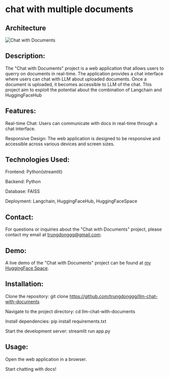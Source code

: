 # chat with multiple documents

## Architecture
![Chat with Documents](https://miro.medium.com/v2/resize:fit:1400/0*BnhkosPmaEq0xe6E.jpeg)

## Description:
The "Chat with Documents" project is a web application that allows users to querry on documents in real-time. The application provides a chat interface where users can chat with LLM about uploaded documents. Once a document is uploaded, it becomes accessible to LLM of the chat. This project aim to exploit the potential about the combination of Langchain and HuggingFaceHub

## Features:

Real-time Chat: Users can communicate with docs in real-time through a chat interface.

Responsive Design: The web application is designed to be responsive and accessible across various devices and screen sizes.

## Technologies Used:

Frontend: Python(streamlit)

Backend: Python

Database: FAISS

Deployment: Langchain, HuggingFaceHub, HuggingFaceSpace

## Contact:
For questions or inquiries about the "Chat with Documents" project, please contact my email at trungdonggg@gmail.com.

## Demo:
A live demo of the "Chat with Documents" project can be found at [my HuggingFace Space](https://huggingface.co/spaces/dongtrung/chat_with_documents).

## Installation:

Clone the repository: git clone https://github.com/trungdonggg/llm-chat-with-documents

Navigate to the project directory: cd llm-chat-with-documents

Install dependencies: pip install requirements.txt

Start the development server: streamlit run app.py

## Usage:

Open the web application in a browser.

Start chatting with docs!



